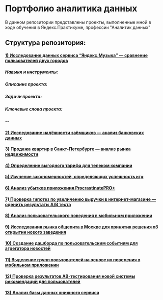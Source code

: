 # Портфолио аналитика данных
В данном репозитории представлены проекты, выполненные мной в ходе обучения в Яндекс.Практикуме, профессии "Аналитик данных"

## Структура репозитория:

#### [1) Исследование данных сервиса “Яндекс.Музыка” — сравнение пользователей двух городов](https://github.com/Sa-n4e-zzz/Data-analytics-projects/tree/main/01%20-%20Исследование%20данных%20музыкального%20сервиса)
##### Навыки и инструменты:
##### Описание проекта:
##### Задачи проекта:
##### Ключевые слова проекта:

--

#### [2) Исследование надёжности заёмщиков — анализ банковских данных](https://github.com/Sa-n4e-zzz/Data-analytics-projects/tree/main/02%20-%20Исследование%20надежности%20заемщиков)

#### [3) Продажа квартир в Санкт-Петербурге — анализ рынка недвижимости](https://github.com/Sa-n4e-zzz/Data-analytics-projects/tree/main/03%20-%20Анализ%20рынка%20недвижимости%20Санкт-Петербурга)

#### [4) Определение выгодного тарифа для телеком компании](https://github.com/Sa-n4e-zzz/Data-analytics-projects/tree/main/04%20-%20Определение%20перспективного%20тарифа%20для%20телеком-компании)

#### [5) Изучение закономерностей, определяющих успешность игр](https://github.com/Sa-n4e-zzz/Data-analytics-projects/tree/main/05%20-%20Исследование%20закономерностей%2C%20определяющих%20успешность%20игр)

#### [6) Анализ убытков приложения ProcrastinatePRO+](https://github.com/Sa-n4e-zzz/Data-analytics-projects/tree/main/06%20-%20Анализ%20причин%20убытков%20компании)

#### [7) Проверка гипотез по увеличению выручки в интернет-магазине — оценить результаты A/B теста](https://github.com/Sa-n4e-zzz/Data-analytics-projects/tree/main/07%20-%20Приоритизация%20гипотез%20по%20увеличению%20выручки%20интернет-магазина%20и%20анализ%20результатов%20проведённого%20AB-теста)

#### [8) Анализ пользовательского поведения в мобильном приложении](https://github.com/Sa-n4e-zzz/Data-analytics-projects/blob/main/08%20-%20Исследование%20поведения%20пользователей%20мобильного%20приложения%20по%20продаже%20продуктов%20питания/Исследование%20поведения%20пользователей%20мобильного%20приложения%20по%20продаже%20продуктов%20питания.ipynb)

#### [9) Исследования рынка общепита в Москве для принятия решения об открытии нового заведения](https://github.com/Sa-n4e-zzz/Data-analytics-projects/tree/main/09%20-%20Исследование%20рынка%20заведений%20общественного%20питания%20Москвы)

#### [10) Создание дашборда по пользовательским событиям для агрегатора новостей](https://github.com/Sa-n4e-zzz/Data-analytics-projects/tree/main/10%20-%20Анализ%20пользовательского%20взаимодействия%20с%20карточками%20статей)

#### [11) Выделение групп пользователей на основе их поведения в мобильном приложении](https://github.com/Sa-n4e-zzz/Data-analytics-projects/tree/main/11%20-%20Выделение%20групп%20пользователей%20на%20основе%20их%20поведения%20в%20мобильном%20приложении)

#### [12) Проверка результатов AB-тестирования новой системы рекомендаций для пользователей](https://github.com/Sa-n4e-zzz/Data-analytics-projects/tree/main/12%20-%20Проверка%20результатов%20AB-тестирования%20новой%20системы%20рекомендаций%20для%20пользователей)

#### [13) Анализ базы данных книжного сервиса](https://github.com/Sa-n4e-zzz/Data-analytics-projects/tree/main/13%20-%20Анализ%20базы%20данных%20книжного%20сервиса)
